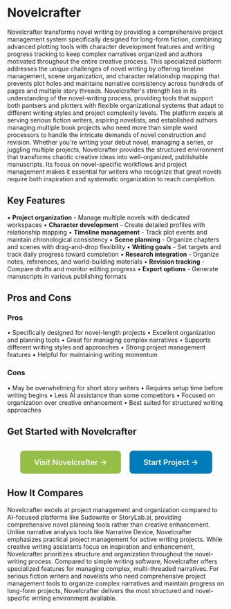# Novelcrafter

Novelcrafter transforms novel writing by providing a comprehensive project management system specifically designed for long-form fiction, combining advanced plotting tools with character development features and writing progress tracking to keep complex narratives organized and authors motivated throughout the entire creative process. This specialized platform addresses the unique challenges of novel writing by offering timeline management, scene organization, and character relationship mapping that prevents plot holes and maintains narrative consistency across hundreds of pages and multiple story threads. Novelcrafter's strength lies in its understanding of the novel-writing process, providing tools that support both pantsers and plotters with flexible organizational systems that adapt to different writing styles and project complexity levels. The platform excels at serving serious fiction writers, aspiring novelists, and established authors managing multiple book projects who need more than simple word processors to handle the intricate demands of novel construction and revision. Whether you're writing your debut novel, managing a series, or juggling multiple projects, Novelcrafter provides the structured environment that transforms chaotic creative ideas into well-organized, publishable manuscripts. Its focus on novel-specific workflows and project management makes it essential for writers who recognize that great novels require both inspiration and systematic organization to reach completion.

## Key Features

• **Project organization** - Manage multiple novels with dedicated workspaces
• **Character development** - Create detailed profiles with relationship mapping
• **Timeline management** - Track plot events and maintain chronological consistency
• **Scene planning** - Organize chapters and scenes with drag-and-drop flexibility
• **Writing goals** - Set targets and track daily progress toward completion
• **Research integration** - Organize notes, references, and world-building materials
• **Revision tracking** - Compare drafts and monitor editing progress
• **Export options** - Generate manuscripts in various publishing formats

## Pros and Cons

### Pros
• Specifically designed for novel-length projects
• Excellent organization and planning tools
• Great for managing complex narratives
• Supports different writing styles and approaches
• Strong project management features
• Helpful for maintaining writing momentum

### Cons
• May be overwhelming for short story writers
• Requires setup time before writing begins
• Less AI assistance than some competitors
• Focused on organization over creative enhancement
• Best suited for structured writing approaches

## Get Started with Novelcrafter

<div style="text-align: center; margin: 2rem 0;">
  <a href="https://novelcrafter.com" target="_blank" rel="noopener noreferrer" style="display: inline-block; background: #96BF47; color: white; padding: 1rem 2rem; text-decoration: none; border-radius: 8px; font-weight: 600; font-size: 1.1rem; margin-right: 1rem;">Visit Novelcrafter →</a>
  <a href="https://novelcrafter.com/signup" target="_blank" rel="noopener noreferrer" style="display: inline-block; background: #007cba; color: white; padding: 1rem 2rem; text-decoration: none; border-radius: 8px; font-weight: 600; font-size: 1.1rem;">Start Project →</a>
</div>

## How It Compares

Novelcrafter excels at project management and organization compared to AI-focused platforms like Sudowrite or StoryLab.ai, providing comprehensive novel planning tools rather than creative enhancement. Unlike narrative analysis tools like Narrative Device, Novelcrafter emphasizes practical project management for active writing projects. While creative writing assistants focus on inspiration and enhancement, Novelcrafter prioritizes structure and organization throughout the novel-writing process. Compared to simple writing software, Novelcrafter offers specialized features for managing complex, multi-threaded narratives. For serious fiction writers and novelists who need comprehensive project management tools to organize complex narratives and maintain progress on long-form projects, Novelcrafter delivers the most structured and novel-specific writing environment available.